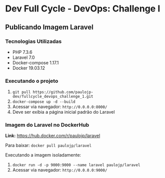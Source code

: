 # Dev Full Cycle - DevOps: Challenge I

## Publicando Imagem Laravel

### Tecnologias Utilizadas

 - PHP 7.3.6
 - Laravel 7.0
 - Docker-compose 1.17.1
 - Docker 19.03.12

### Executando o projeto

1. `git pull https://github.com/paulojp-dev/fullcycle_devops_challenge_1.git`
2. `docker-compose up -d --build`
3. Acessar via navegador: `http://0.0.0.0:8000/`
4. Deve ser exibia a página inicial padrão do Laravel

### Imagem do Laravel no DockerHub

**Link:** https://hub.docker.com/r/paulojp/laravel

Para baixar: `docker pull paulojp/laravel`

Executando a imagem isoladamente:
1. `docker run -d -p 9000:9000 --name laravel paulojp/laravel`
2. Acessar via navegador: `http://0.0.0.0:9000/`
